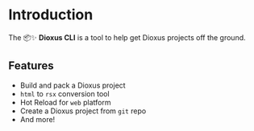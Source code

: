 # Introduction

The 📦✨ **Dioxus CLI** is a tool to help get Dioxus projects off the ground.

## Features

* Build and pack a Dioxus project
* `html` to `rsx` conversion tool
* Hot Reload for `web` platform
* Create a Dioxus project from `git` repo
* And more!
<!-- Checkmarks don't render on the website, so I've just made a normal list. You can uncomment this if the website rendering is fixed.
- [x] `html` to `rsx` conversion tool
- [x] Hot Reload for `web` platform
- [x] Create a Dioxus project from `git` repo
- [x] Build & pack Dioxus project
- [ ] Automatically format Dioxus `rsx` code
-->